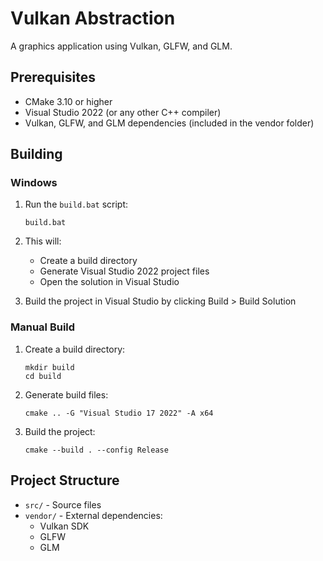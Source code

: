 # Vulkan Abstraction

A graphics application using Vulkan, GLFW, and GLM.

## Prerequisites

- CMake 3.10 or higher
- Visual Studio 2022 (or any other C++ compiler)
- Vulkan, GLFW, and GLM dependencies (included in the vendor folder)

## Building

### Windows

1. Run the `build.bat` script:
   ```
   build.bat
   ```

2. This will:
   - Create a build directory
   - Generate Visual Studio 2022 project files
   - Open the solution in Visual Studio

3. Build the project in Visual Studio by clicking Build > Build Solution

### Manual Build

1. Create a build directory:
   ```
   mkdir build
   cd build
   ```

2. Generate build files:
   ```
   cmake .. -G "Visual Studio 17 2022" -A x64
   ```

3. Build the project:
   ```
   cmake --build . --config Release
   ```

## Project Structure

- `src/` - Source files
- `vendor/` - External dependencies:
  - Vulkan SDK
  - GLFW
  - GLM 